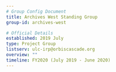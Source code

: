 ```yaml
---
# Group Config Document
title: Archives West Standing Group
group-id: archives-west

# Official Details
established: 2019 July
type: Project Group
listserv: ulc-irp@orbiscascade.org
overview: ""
timeline: FY2020 (July 2019 - June 2020)
---
```




